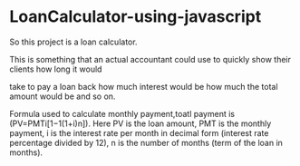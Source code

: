 # LoanCalculator-using-javascript


So this project is a loan calculator.

This is something that an actual accountant could use to quickly show their clients how long it would

take to pay a loan back how much interest would be how much the total amount would be and so on.

Formula used to calculate monthly payment,toatl payment is (PV=PMTi[1−1(1+i)n]).
Here PV is the loan amount, PMT is the monthly payment, i is the interest rate per month in decimal form (interest rate percentage divided by 12), n is the number of months (term of the loan in months).
